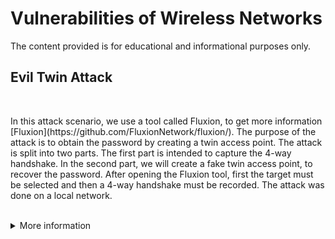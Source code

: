 # Vulnerabilities of Wireless Networks
<p>The content provided is for educational and informational purposes only.</p>

## Evil Twin Attack

<br/>
<p>In this attack scenario, we use a tool called Fluxion, to get more information [Fluxion](https://github.com/FluxionNetwork/fluxion/). The purpose of the attack is to obtain the password by creating a twin access point. The attack is split into two parts. The first part is intended to capture the 4-way handshake. In the second part, we will create a fake twin access point, to recover the password. After opening the Fluxion tool, first the target must be selected and then a 4-way handshake must be recorded. The attack was done on a local network.</p>
<br/>

<details><summary>More information</summary>
<br/>
  
### Handshake Snooper

<p>In the screenshot 1.1 below is the interface of the Fluxion tool. To get the 4-way handshake, press 2, then enter (Handshake Snooper).</p>

<p align="center">
<img align="center" width="742" alt="image" src="https://user-images.githubusercontent.com/120057560/211566986-ab1271e9-f7ea-4f5a-809a-40dee3a523cc.png">
</p><p align="center">Screenshot 1.1</p>

<p>Select the third option in the screenshot 1.2. All channels (2.4Ghz & 5Ghz) for the
search for all available channels.</p>

<p align="center"><img width="735" alt="image" src="https://user-images.githubusercontent.com/120057560/211571102-55a827e0-814d-4705-9273-6d59ea29bfbf.png">
</p>
<p align="center">Screenshot 1.2</p>

<p>The screenshot 1.3 below shows the list of available access points with which we can start recording the handshake. So, we choose as a target the first option, which is called COSMOTE.</p>

  <p align="center"><img width="734" alt="image" src="https://user-images.githubusercontent.com/120057560/211571860-a82e36fa-829d-4470-9353-17953b3cf3eb.png">
</p>
<p align="center">Screenshot 1.3</p>

<p>In the screenshot 1.4 shows the attack types. The passive attack has the advantage of being undetectable, but you have to wait until a user connects. This is a disadvantage. In this case, we choose the third option for the attack, mdk4 deauthentication. The aggressive attack, forcing already logged-in users to log out by sending a deauthentication frame.</p>

<p align="center"><img width="734" alt="image" src="https://user-images.githubusercontent.com/120057560/211576619-cca5b919-17c2-492d-b128-20f4b0fa8e51.png">
</p>
<p align="center">Screenshot 1.4</p>

<p>In screenshot 1.5 shows the methods that will verify if the generated PMK of the user matches the 4-way handshake that was recorded. Thus, the hash that will be produced from the password that the user will submit to the Captive Portal is compared. Therefore, we choose the second option, cowpatty verification.</p>
<p align="center"><img width="734" alt="image" src="https://user-images.githubusercontent.com/120057560/211578866-2539177b-dc06-4966-a361-5e46f0b36d9c.png"></p>
<p align="center">Screenshot 1.5</p>

<p>And the Handshake Snooper attack completed, now we have the 4-way handshake, which contains the hash of the password from the access point. In the next section, we will create a fake access point to get the password from the user, after that, we will compare the hash with the password to get access to the original AP.</p>
<p align="center"><img width="652" alt="image" src="https://user-images.githubusercontent.com/120057560/211579343-386f0d74-f79d-4a6f-807f-62e2970685f3.png">
</p>
<p align="center">Screenshot 1.6</p>

### Creating Fake Access Point 

<p>After select the Captive Portal from the first interface, select the Rogue AP - hostpd(screenshot 1.7).</p>
<p align="center"><img width="733" alt="image" src="https://user-images.githubusercontent.com/120057560/211582181-54c1803f-7847-497e-a0ff-892cb2b5d30c.png">
</p>
<p align="center">Screenshot 1.7</p>

<p>The screenshot 1.8, we choose "use hash found". Then, select the cowpatty verification.</p>
<p align="center"><img width="736" alt="image" src="https://user-images.githubusercontent.com/120057560/211583071-9d85b176-7117-4044-a37d-67f2734492b5.png">
</p>
<p align="center">Screenshot 1.8</p>

<p>If we select "None (disable SSL)" this will cause warnings to users because the browser will have to send forms over an unencrypted connection. In this case, we choose to create an SSL certificate (image 1.9).</p>
<p align="center"><img width="733" alt="image" src="https://user-images.githubusercontent.com/120057560/211584420-4c21e3f3-9df7-4196-ab42-47660a3d8bf3.png">
</p>
<p align="center">Screenshot 1.9</p>

<p>The screenshot 1.10 below shows two options for the type of connection to the fake network. In the disconnected option, after connecting to the fake access point, a window appears (popup) to enter the password. On the other hand, the emulated option does not bring up any window for entering the code. When the victim attempts to enter a web page from the browser, they will be redirected to the Captive Portal we have created. However, we are going to select the disconnected connection type.</p>
<p align="center"><img width="727" alt="image" src="https://user-images.githubusercontent.com/120057560/211584765-b68a506c-d5dc-49a5-9d1d-8417ce4ad5b5.png">
</p>
<p align="center">Screenshot 1.10</p>

<p>So we proceed to the last step, before the attack, where we choose the appearance and language of the Captive Portal.(Image 1.11)</p>
<p align="center"><img width="706" alt="image" src="https://user-images.githubusercontent.com/120057560/211588499-072a3d45-0930-4cb3-a9c8-9c93d598cd2f.png">
</p>
<p align="center">Screenshot 1.11</p>

<p>After the user attempt to log in with the correct password, the attack finishes, and we get a text output which is contains the password as shown below.</p>
<p align="center"><img width="700" alt="image" src="https://user-images.githubusercontent.com/120057560/211591711-7648a348-9d8e-44d3-9103-926951e55ba5.png">
</p>
<p align="center">Screenshot 1.12</p>
</details>
